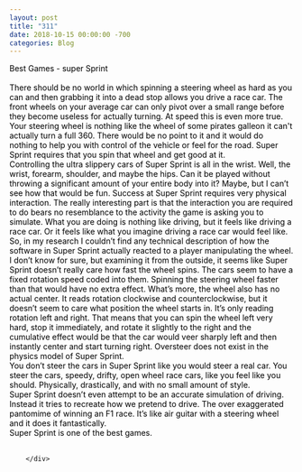 ```yaml
---
layout: post
title: "311"
date: 2018-10-15 00:00:00 -700
categories: Blog
---
```


<div class="blog-content">
				<div class="paragraph"><span><span style="color:rgb(0, 0, 0)">Best Games - super Sprint</span></span><br><span></span><br><span><span style="color:rgb(0, 0, 0)">There should be no world in which spinning a steering wheel as hard as you can and then grabbing it into a dead stop allows you drive a race car. The front wheels on your average car can only pivot over a small range before they become useless for actually turning. At speed this is even more true. Your steering wheel is nothing like the wheel of some pirates galleon it can't actually turn a full 360. There would be no point to it and it would do nothing to help you with control of the vehicle or feel for the road. Super Sprint requires that you spin that wheel and get good at it. </span></span><br><span></span><span><span style="color:rgb(0, 0, 0)">Controlling the ultra slippery cars of Super Sprint is all in the wrist. Well, the wrist, forearm, shoulder, and maybe the hips. Can it be played without throwing a significant amount of your entire body into it? Maybe, but I can&rsquo;t see how that would be fun. Success at Super Sprint requires very physical interaction. The really interesting part is that the interaction you are required to do bears no resemblance to the activity the game is asking you to simulate. What you are doing is nothing like driving, but it feels like driving a race car. Or it feels like what you imagine driving a race car would feel like.</span></span><br><span></span><span><span style="color:rgb(0, 0, 0)">So, in my research I couldn&rsquo;t find any technical description of how the software in Super Sprint actually reacted to a player manipulating the wheel. I don&rsquo;t know for sure, but examining it from the outside, it seems like Super Sprint doesn&rsquo;t really care how fast the wheel spins. The cars seem to have a fixed rotation speed coded into them. Spinning the steering wheel faster than that would have no extra effect. What&rsquo;s more, the wheel also has no actual center. It reads rotation clockwise and counterclockwise, but it doesn&rsquo;t seem to care what position the wheel starts in. It&rsquo;s only reading rotation left and right. That means that you can spin the wheel left very hard, stop it immediately, and rotate it slightly to the right and the cumulative effect would be that the car would veer sharply left and then instantly center and start turning right. Oversteer does not exist in the physics model of Super Sprint.</span></span><br><span></span><span><span style="color:rgb(0, 0, 0)">You don&rsquo;t steer the cars in Super Sprint like you would steer a real car. You steer the cars, speedy, drifty, open wheel race cars, like you feel like you should. Physically, drastically, and with no small amount of style.</span></span><br><span></span><span><span style="color:rgb(0, 0, 0)">Super Sprint doesn&rsquo;t even attempt to be an accurate simulation of driving. Instead it tries to recreate how we pretend to drive. The over exaggerated pantomime of winning an F1 race. It&rsquo;s like air guitar with a steering wheel and it does it fantastically. </span></span><br><span></span><span><span style="color:rgb(0, 0, 0)">Super Sprint is one of the best games.</span></span><br><span></span>&#8203;<br></div>

		</div>
        